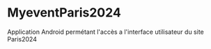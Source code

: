 # MyeventParis2024
Application Android permétant l'accès a l'interface utilisateur du site Paris2024
